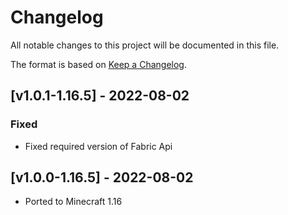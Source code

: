 # Changelog
All notable changes to this project will be documented in this file.

The format is based on [Keep a Changelog].

## [v1.0.1-1.16.5] - 2022-08-02
### Fixed
- Fixed required version of Fabric Api

## [v1.0.0-1.16.5] - 2022-08-02
- Ported to Minecraft 1.16

[Keep a Changelog]: https://keepachangelog.com/en/1.0.0/